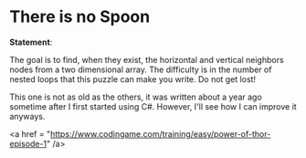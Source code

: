 # There is no Spoon

**Statement**:

The goal is to find, when they exist, the horizontal and vertical neighbors nodes from a two dimensional array. The difficulty is in the number of nested loops that this puzzle can make you write. Do not get lost!

</hr>

This one is not as old as the others, it was written about a year ago sometime after I first started using C#. However, I'll see how I can improve it anyways.


<a href = "https://www.codingame.com/training/easy/power-of-thor-episode-1" /a>
    